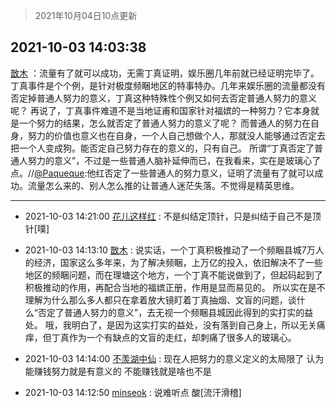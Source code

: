 > 2021年10月04日10点更新
<link rel="stylesheet" href="https://cdn.jsdelivr.net/gh/taotie6/sampleJSON@main/css/photo_show.css">
<meta name="referrer" content="no-referrer" />


 ## 2021-10-03 14:03:38 

 [㪚木](https://www.coolapk.com/feed/30432464?shareKey=MDNkZjk2YTI0MmU4NjE1OTYzMzI~) ：流量有了就可以成功，无需丁真证明，娱乐圈几年前就已经证明完毕了。
丁真事件是个个例，是针对极度频睏地区的特事特办。几年来娱乐圈的流量都没有否定掉普通人努力的意义，丁真这种特殊性个例又如何去否定普通人努力的意义呢？
再说了，丁真事件难道不是当地证甫和国家针对福嫔的一种努力<!--break-->？它本身就是一个努力的结果，怎么就否定了普通人努力的意义了呢？
而普通人的努力在自身，努力的价值也意义也在自身，一个人自己想做个人，那就没人能够通过否定去把一个人变成狗。能否定自己努力存在的意义的，只有自己。
所谓“丁真否定了普通人努力的意义”，不过是一些普通人脑补延伸而已，在我看来，实在是玻璃心了点。//<a class="feed-link-uname" href="/u/Paqueque">@Paqueque</a>:他红否定了一些普通人的努力意义，证明了流量有了就可以成功。流量怎么来的、别人怎么推的让普通人迷茫失落。不觉得是精英思维。 

<div class="album">
</div>

 ------- 

- 2021-10-03 14:21:00 [花儿这样红](uid=3618501) : 不是纠结定顶针，只是纠结于自己不是顶针[噗] 

- 2021-10-03 14:13:10 [㪚木](uid=1081091) : 说实话，一个丁真积极推动了一个频睏县城7万人的经济，国家这么多年来，为了解决频睏，上万亿的投入，依旧解决不了一些地区的频睏问题，而在理塘这个地方，一个丁真不能说做到了，但起码起到了积极推动的作用，再配合当地的福嫔正册，作用是显而易见的。<!--break-->
所以实在是不理解为什么那么多人都只在拿着放大镜盯着丁真抽烟、文盲的问题，谈什么“否定了普通人努力的意义”，去无视一个频睏县城因此得到的实打实的益处。
哦，我明白了，是因为这实打实的益处，没有落到自己身上，所以无关痛痒，但丁真作为一个有缺点的文盲的走红，却刺痛了很多人的玻璃心。 

- 2021-10-03 14:14:00 [不羡湖中仙](uid=3789180) : 现在人把努力的意义定义的太局限了 认为能赚钱努力就是有意义的 不能赚钱就是啥也不是 

- 2021-10-03 14:12:50 [minseok](uid=2361006) : 说难听点 酸[流汗滑稽] 

